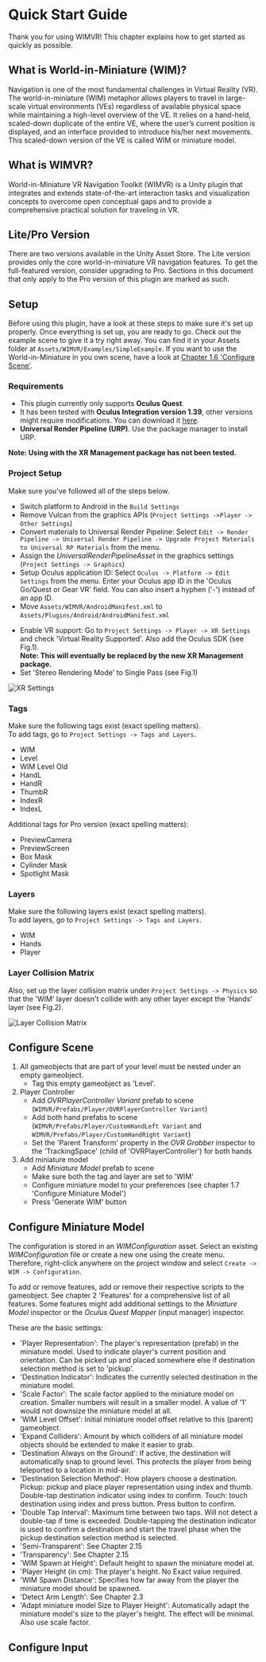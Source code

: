 # Quick Start Guide

Thank you for using WIMVR! This chapter explains how to get started as quickly as possible.


## What is World-in-Miniature (WIM)?

Navigation is one of the most fundamental challenges
in Virtual Reality (VR). The world-in-miniature (WIM) metaphor allows players to travel in large-scale virtual environments (VEs) regardless of available physical space while maintaining a high-level overview of the VE. It relies on a hand-held, scaled-down duplicate of the entire VE, where the user’s current position is displayed, and an interface provided to introduce his/her next movements. This scaled-down version of the VE is called WIM or miniature model.


## What is WIMVR?

World-in-Miniature VR Navigation Toolkit (WIMVR) is a Unity plugin that integrates and extends state-of-the-art interaction tasks and
visualization concepts to overcome open conceptual gaps and to
provide a comprehensive practical solution for traveling in VR.


## Lite/Pro Version

There are two versions available in the Unity Asset Store.
The Lite version provides only the core world-in-miniature VR navigation features. To get the full-featured version, consider upgrading to Pro. Sections in this document that only apply to the Pro version of this plugin are marked as such.


## Setup

Before using this plugin, have a look at these steps to make sure it's set up properly. Once everything is set up, you are ready to go. Check out the example scene to give it a try right away. You can find it in your Assets folder at `Assets/WIMVR/Examples/SimpleExample`. If you want to use the World-in-Miniature in you own scene, have a look at [Chapter 1.6 'Configure Scene'](#configure-scene).


### Requirements

* This plugin currently only supports **Oculus Quest**.
* It has been tested with **Oculus Integration version 1.39**, other versions might require modifications. You can download it [here](https://developer.oculus.com/downloads/package/unity-integration-archive/1.39.0/).
* **Universal Render Pipeline (URP)**. Use the package manager to install URP.

**Note: Using with the XR Management package has not been tested.**

### Project Setup

<!-- TODO: Add screenshots -->

Make sure you've followed all of the steps below.

* Switch platform to Android in the `Build Settings`
* Remove Vulcan from the graphics APIs (`Project Settings ->Player -> Other Settings`)
* Convert materials to Universal Render Pipeline: Select `Edit -> Render Pipeline -> Universal Render Pipeline -> Upgrade Project Materials to Universal RP Materials` from the menu.
* Assign the *UniversalRenderPipelineAsset* in the graphics settings (`Project Settings -> Graphics`)
* Setup Oculus application ID: Select `Oculus -> Platform -> Edit Settings` from the menu. Enter your Oculus app ID in the 'Oculus Go/Quest or Gear VR' field. You can also insert a hyphen ('-') instead of an app ID.
* Move `Assets/WIMVR/AndroidManifest.xml` to  
  `Assets/Plugins/Android/AndroidManifest.xml`
<!-- * Create Android manifest: Select `Oculus -> Tools -> Create store-compatible AndroidManifest.xml` from the menu.
* Edit Android manifest: Change line  
  ```
  <category android:name="android.intent.category.INFO"/>
  ```
  to  
  ```
  <category android:name="android.intent.category.LAUNCHER"/>
  ```. -->
* Enable VR support: Go to `Project Settings -> Player -> XR Settings` and check 'Virtual Reality Supported'. Also add the Oculus SDK (see Fig.1).  
**Note: This will eventually be replaced by the new XR Management package.**
* Set 'Stereo Rendering Mode' to Single Pass (see Fig.1)

![XR Settings](content/res/XRSettings.png)  


### Tags

Make sure the following tags exist (exact spelling matters).  
To add tags, go to ```Project Settings -> Tags and Layers```.  
* WIM  
* Level  
* WIM Level Old  
* HandL  
* HandR  
* ThumbR  
* IndexR  
* IndexL  
  
Additional tags for Pro version (exact spelling matters):  
* PreviewCamera  
* PreviewScreen  
* Box Mask  
* Cylinder Mask  
* Spotlight Mask  

### Layers

Make sure the following layers exist (exact spelling matters).  
To add layers, go to ```Project Settings -> Tags and Layers```.  
* WIM  
* Hands  
* Player  

### Layer Collision Matrix

Also, set up the layer collision matrix under `Project Settings -> Physics` so that the 'WIM' layer doesn't collide with any other layer except the 'Hands' layer (see Fig.2).

![Layer Collision Matrix](content/res/LayerCollisionMatrix.png)


<!-- ## Video Tutorial -->
<!-- TODO: Insert tutorial URL  -->

<!-- Should you prefer to watch a video click [here (coming soon)](https://www.youtube.com/channel/UC0mxcocqWRJ30-0T9usPHWA). -->

<!-- Coming soon. -->


## Configure Scene

1. All gameobjects that are part of your level must be nested under an empty gameobject.
   * Tag this empty gameobject as 'Level'.
2. Player Controller
   * Add *OVRPlayerController Variant* prefab to scene (`WIMVR/Prefabs/Player/OVRPlayerController Variant`)
   * Add both hand prefabs to scene (`WIMVR/Prefabs/Player/CustomHandLeft Variant` and `WIMVR/Prefabs/Player/CustomHandRight Variant`)
   * Set the 'Parent Transform' property in the *OVR Grabber* inspector to the 'TrackingSpace' (child of 'OVRPlayerController') for both hands
   <!-- * Add *OVRPlayerController* prefab to scene
   * Uncheck 'Enable Rotation' in the *OVRPlayerController* inspector
   * Add *CustomHandLeft* and *CustomHandRight* prefabs to scene
   * Tag the left hand as 'HandL' and the right hand as 'HandR'
   * Change the layer to 'Hands' for both hands. Also change children.
   * Set the 'Parent Transform' property in the *OVR Grabber* inspector to the 'TrackingSpace' (child of 'OVRPlayerController') for both hands
   * Setup right thumb:  
     * Search for 'b_r_thumb_ignore' in hierarchy
     * Set tag to 'ThumbR'
     * Add *Rigidbody* component. Disable 'Use Gravity' and enable 'Is kinematic'. 
     * Add *Sphere Collider* component. Check 'Is Trigger'. Set 'Center.X' to '-0.006' and 'Radius' to '0.01'. -->
3. Add miniature model
   * Add *Miniature Model* prefab to scene
   * Make sure both the tag and layer are set to 'WIM'
   * Configure miniature model to your preferences (see chapter 1.7 'Configure Miniature Model')
   * Press 'Generate WIM' button
<!-- 4. Setup input manager
   * Add *Input Manager* prefab to scene
   * Select input mapping file
   * See Chapter 1.8 'Configure Input' to learn more -->

## Configure Miniature Model

The configuration is stored in an *WIMConfiguration* asset. Select an existing *WIMConfiguration* file or create a new one using the create menu. Therefore, right-click anywhere on the project window and select `Create -> WIM -> Configuration`.

To add or remove features, add or remove their respective scripts to the gameobject. See chapter 2 'Features' for a comprehensive list of all features. Some features might add additional settings to the *Miniature Model* inspector or the *Oculus Quest Mapper* (input manager) inspector.

These are the basic settings:

* 'Player Representation': The player's representation (prefab) in the miniature model. Used to indicate player's current position and orientation. Can be picked up and placed somewhere else if destination selection method is set to 'pickup'.
* 'Destination Indicator': Indicates the currently selected destination in the miniature model.
* 'Scale Factor': The scale factor applied to the miniature model on creation. Smaller numbers will result in a smaller model. A value of '1' would not downsize the miniature model at all.
* 'WIM Level Offset': Initial miniature model offset relative to this (parent) gameobject.
* 'Expand Colliders': Amount by which colliders of all miniature model objects should be extended to make it easier to grab.
* 'Destination Always on the Ground': If active, the destination will automatically snap to ground level. This protects the player from being teleported to a location in mid-air.
* 'Destination Selection Method': How players choose a destination. Pickup: pickup and place player representation using index and thumb. Double-tap destination indicator using index to confirm. Touch: touch destination using index and press button. Press button to confirm.
* 'Double Tap Interval': Maximum time between two taps. Will not detect a double-tap if time is exceeded. Double-tapping the destination indicator is used to confirm a destination and start the travel phase when the pickup destination selection method is selected.
* 'Semi-Transparent': See Chapter 2.15
* 'Transparency': See Chapter 2.15
* 'WIM Spawn at Height': Default height to spawn the miniature model at.
* 'Player Height (in cm): The player's height. No Exact value required.
* 'WIM Spawn Distance': Specifies how far away from the player the miniature model should be spawned.
* 'Detect Arm Length': See Chapter 2.3
* 'Adapt miniature model Size to Player Height': Automatically adapt the miniature model's size to the player's height. The effect will be minimal. Also use scale factor.


## Configure Input

<!-- ### Configure Input Using WIMVR Input Manager

**Note: This will eventually be replaced by the new Unity Input System.**  
**Note: The *Oculus Quest Mapper* will dynamically only display settings of enabled features. When you add a new feature which requires input, corresponding settings will become available in the *Oculus Quest Mapper* inspector. **

To change the input mapping locate the *WIM Input Manager* gameobject in the scene. All input mappings are stored to an *Input Mapping* asset. In the *Oculus Quest Mapper* inspector choose the *Input Mapping* you would like to use. You can use the provided standard mapping called 'OcclusionHandlingConfig' (find it by searching in project window) or create a new one. You can create a new *Input Mapping* file using the create menu. Therefore, right-click anywhere in the project window and choose `Create -> WIM -> Input Mapping`. Once you selected the *Input Mapping* you would like to use, you can change the individual button mappings using the *Oculus Quest Mapper* inspector. Your changes will be saved automatically. -->
